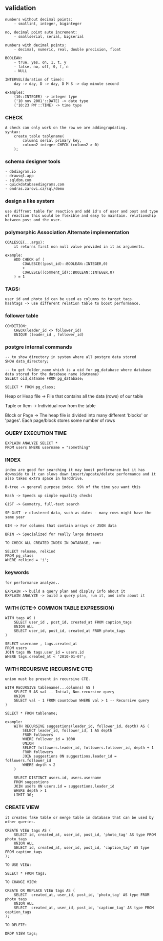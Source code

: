 ## validation
	numbers without decimal points:
		- smallint, integer, biginteger

	no, decimal point auto increment:
		- smallserial, serial, bigserial

	numbers with decimal points:
		- decimal, numeric, real, double precision, float

	BOOLEAN:
		- true, yes, on, 1, t, y
		- false, no, off, 0, f, n
		- NULL

	INTERVEL(duration of time):
		day -> day, D -> day, D M S -> day minute second

	examples:
		(10::INTEGER) -> integer type
		('10 nov 2001'::DATE) -> date type
		('10:23 PM'::TIME) -> time type


### CHECK
	A check can only work on the row we are adding/updating.
	syntax:
		create table tablename(
			column1 serial primary key,
			column2 integer CHECK (column2 > 0)
		);

### schema designer tools
	- dbdiagram.io
	- drawsql.app
	- sqldbm.com
	- quickdatabasediagrams.com
	- ondras.zarovi.cz/sql/demo

### design a like system
	
	use diffrent table for reaction and add id's of user and post and type of reaction this would be flexible and easy to maintain. relationship between post and the user.

### polymorphic Association Alternate implementation
	
	COALESCE(...args):
		it returns first non null value provided in it as arguments.

	example:
		ADD CHECK of (
			COALESCE((post_id)::BOOLEAN::INTEGER,0)
			+
			COALESCE((comment_id)::BOOLEAN::INTEGER,0)
		) = 1

### TAGS:
	user_id and photo_id can be used as columns to target tags.
	hashtags -> use different relation table to boost performance. 

### follower table
	CONDITION:
		CHECK(leader_id <> follower_id)
		UNIQUE (leader_id , follower_id)

### postgre internal commands
	-- to show directory in system where all postgre data stored
	SHOW data_directory;

	-- to get folder_name which is a oid for pg_database where database data stored for the database name (datname)
	SELECT oid,datname FROM pg_database;

	SELECT * FROM pg_class;

Heap or Heap file -> File that contains all the data (rows) of our table

Tuple or Item -> Individual row from the table

Block or Page -> The heap file is divided into many different 'blocks' or 'pages'. Each page/block stores some number of rows

### QUERY EXECUTION TIME

	EXPLAIN ANALYZE SELECT * 
	FROM users WHERE username = "something"

### INDEX
	index are good for searching it may boost performance but it has downside to it can slows down insert/update/delete performance and it also takes extra space in harddrive. 

	B-tree -> general purpose index. 99% of the time you want this

	Hash -> Speeds up simple equality checks

	GiST -> Geometry, full-text search

	SP-GiST -> clustered data, such as dates - many rows might have the same year

	GIN -> For columns that contain arrays or JSON data 

	BRIN -> Specialized for really large datasets

	TO CHECK ALL CREATED INDEX IN DATABASE, run:

	SELECT relname, relkind 
	FROM pg_class 
	WHERE relkind = 'i';

### keywords
	for performance analyze..

	EXPLAIN -> build a query plan and display info about it
	EXPLAIN ANALYZE -> build a query plan, run it, and info about it

### WITH (CTE-> COMMON TABLE EXPRESSION)

	WITH tags AS (
		SELECT user_id , post_id, created_at FROM caption_tags
		UNION ALL
		SELECT user_id, post_id, created_at FROM photo_tags
	)

	SELECT username , tags.created_at
	FROM users 
	JOIN tags ON tags.user_id = users.id
	WHERE tags.created_at < '2010-01-07';


### WITH RECURSIVE (RECURSIVE CTE)
	union must be present in recursive CTE.
	
	WITH RECURSIVE tablename(...columns) AS (
		SELECT 5 AS val -- Intial, Non-recursive query
		UNION
		SELECT val - 1 FROM countdown WHERE val > 1 -- Recursive query 
	)

	SELECT * FROM tablename;

	example:
		WITH RECURSIVE suggestions(leader_id, follower_id, depth) AS (
			SELECT leader_id, follower_id, 1 AS depth
			FROM followers
			WHERE follower_id = 1000
			UNION
			SELECT followers.leader_id, followers.follower_id, depth + 1
			FROM followers
			JOIN suggestions ON suggestions.leader_id = followers.follower_id
			WHERE depth < 2
		)

		SELECT DISTINCT users.id, users.username
		FROM suggestions
		JOIN users ON users.id = suggestions.leader_id
		WHERE depth > 1 
		LIMIT 30;


### CREATE VIEW
	it creates fake table or merge table in database that can be used by other queries.

	CREATE VIEW tags AS (
		SELECT id, created_at, user_id, post_id, 'photo_tag' AS type FROM photo_tags 
		UNION ALL
		SELECT id, created_at, user_id, post_id, 'caption_tag' AS type FROM caption_tags
	);

	TO USE VIEW:

	SELECT * FROM tags;

	TO CHANGE VIEW:

	CREATE OR REPLACE VIEW tags AS (
		SELECT  created_at, user_id, post_id, 'photo_tag' AS type FROM photo_tags 
		UNION ALL
		SELECT  created_at, user_id, post_id, 'caption_tag' AS type FROM caption_tags
	);

	TO DELETE:

	DROP VIEW tags;